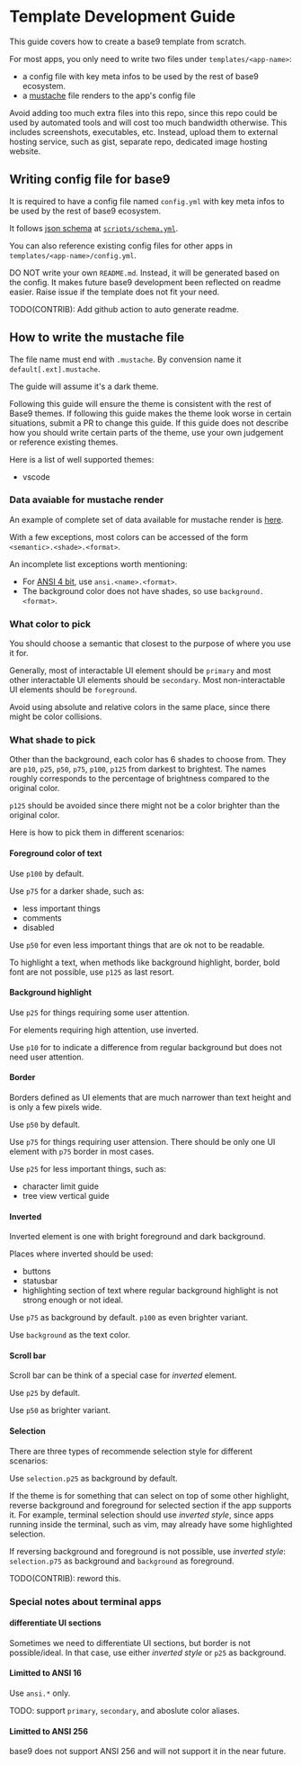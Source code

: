 # Template Development Guide
This guide covers how to create a base9 template from scratch.

For most apps, you only need to write two files under `templates/<app-name>`:
- a config file with key meta infos to be used by the rest of base9 ecosystem.
- a [mustache](http://mustache.github.io/) file renders to the app's config file

Avoid adding too much extra files into this repo, since this repo could be used
by automated tools and will cost too much bandwidth otherwise.
This includes screenshots, executables, etc. Instead, upload them to external
hosting service, such as gist, separate repo, dedicated image hosting website.

## Writing config file for base9

It is required to have a config file named `config.yml` with key meta infos to
be used by the rest of base9 ecosystem.

It follows [json schema](https://json-schema.org/) at [`scripts/schema.yml`](./scripts/schema.yml).

You can also reference existing config files for other apps in `templates/<app-name>/config.yml`.

DO NOT write your own `README.md`. Instead, it will be generated based on the config.
It makes future base9 development been reflected on readme easier.
Raise issue if the template does not fit your need.

TODO(CONTRIB): Add github action to auto generate readme.

## How to write the mustache file

The file name must end with `.mustache`.
By convension name it `default[.ext].mustache`.

The guide will assume it's a dark theme.

Following this guide will ensure the theme is consistent with the rest of Base9 themes.
If following this guide makes the theme look worse in certain situations,
submit a PR to change this guide.
If this guide does not describe how you should write certain parts of the theme,
use your own judgement or reference existing themes.

Here is a list of well supported themes:
- vscode

### Data avaiable for mustache render

An example of complete set of data available for mustache render is
[here](https://jsoneditoronline.org/#left=url.https%3A%2F%2Fgist.githubusercontent.com%2Flijiaqigreat%2F1e0ddc268b35d06610a78156baffb14e%2Fraw%2Ffabafbd042bd77c35168009966c0edbda1096d77%2Fdata.json).

With a few exceptions, most colors can be accessed of the form `<semantic>.<shade>.<format>`.

An incomplete list exceptions worth mentioning:
- For [ANSI 4 bit](https://en.wikipedia.org/wiki/ANSI_escape_code#3-bit_and_4-bit), use `ansi.<name>.<format>`.
- The background color does not have shades, so use `background.<format>`.

### What color to pick

You should choose a semantic that closest to the purpose of where you use
it for.

Generally, most of interactable UI element should be `primary` and most other
interactable UI elements should be `secondary`.
Most non-interactable UI elements should be `foreground`.

Avoid using absolute and relative colors in the same place, since there might be
color collisions.

### What shade to pick

Other than the background, each color has 6 shades to choose from. They are
`p10`, `p25`, `p50`, `p75`, `p100`, `p125` from darkest to brightest. The names
roughly corresponds to the percentage of brightness compared to the original
color.

`p125` should be avoided since there might not be a color brighter than the
original color.

Here is how to pick them in different scenarios:

#### Foreground color of text

Use `p100` by default.

Use `p75` for a darker shade, such as:
- less important things
- comments
- disabled

Use `p50` for even less important things that are ok not to be readable.

To highlight a text, when methods like background highlight, border, bold
font are not possible, use `p125` as last resort.
#### Background highlight

Use `p25` for things requiring some user attention.

For elements requiring high attention, use inverted.

Use `p10` for to indicate a difference from regular background but does not need
user attention.

#### Border

Borders defined as UI elements that are much narrower than text height and
is only a few pixels wide.


Use `p50` by default.

Use `p75` for things requiring user attension. There should be only one UI
element with `p75` border in most cases.

Use `p25` for less important things, such as:
- character limit guide
- tree view vertical guide

#### Inverted

Inverted element is one with bright foreground and dark background.

Places where inverted should be used:
- buttons
- statusbar
- highlighting section of text where regular background highlight is
not strong enough or not ideal.

Use `p75` as background by default. `p100` as even brighter variant.

Use `background` as the text color.

#### Scroll bar

Scroll bar can be think of a special case for *inverted* element.

Use `p25` by default.

Use `p50` as brighter variant.

#### Selection

There are three types of recommende selection style for different scenarios:

Use `selection.p25` as background by default.

If the theme is for something that can select on top of some other
highlight, reverse background and foreground for selected section if the app supports it.
For example, terminal selection should use *inverted style*, since apps running inside
the terminal, such as vim, may already have some highlighted selection.

If reversing background and foreground is not possible, use *inverted style*:
`selection.p75` as background and `background` as foreground.

TODO(CONTRIB): reword this.

### Special notes about terminal apps

#### differentiate UI sections

Sometimes we need to differentiate UI sections,
but border is not possible/ideal. In that case, use either *inverted style*
or `p25` as background.

#### Limitted to ANSI 16

Use `ansi.*` only.

TODO: support `primary`, `secondary`, and aboslute color aliases.

#### Limitted to ANSI 256

base9 does not support ANSI 256 and will not support it in the near future.
